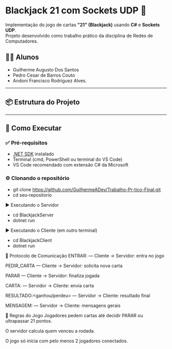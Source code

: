 # Blackjack 21 com Sockets UDP 🎴

Implementação do jogo de cartas **"21" (Blackjack)** usando **C#** e **Sockets UDP**.  
Projeto desenvolvido como trabalho prático da disciplina de Redes de Computadores.

## 👨‍💻 Alunos

- Guilherme Augusto Dos Santos  
- Pedro Cesar de Barros Couto  
- Andoni Francisco Rodriguez Alves.

---

## 📦 Estrutura do Projeto


---

## 🚀 Como Executar

### ✅ Pré-requisitos

- [.NET SDK](https://dotnet.microsoft.com/download) instalado
- Terminal (cmd, PowerShell ou terminal do VS Code)
- VS Code recomendado com extensão C# da Microsoft

### ⚙️ Clonando o repositório
- git clone https://github.com/GuilhermeADev/Trabalho-Pr-tico-Final.git
- cd seu-repositorio

▶️ Executando o Servidor
- cd BlackjackServer
- dotnet run

▶️ Executando o Cliente (em outro terminal)
- cd BlackjackClient
- dotnet run

🔄 Protocolo de Comunicação
ENTRAR:<nome> — Cliente → Servidor: entra no jogo

PEDIR_CARTA — Cliente → Servidor: solicita nova carta

PARAR — Cliente → Servidor: finaliza jogada

CARTA:<valor> — Servidor → Cliente: envia carta

RESULTADO:<ganhou/perdeu> — Servidor → Cliente: resultado final

MENSAGEM:<texto> — Servidor → Cliente: mensagens gerais


📌 Regras do Jogo
Jogadores pedem cartas até decidir PARAR ou ultrapassar 21 pontos.

O servidor calcula quem venceu a rodada.

O jogo só inicia com pelo menos 2 jogadores conectados.

